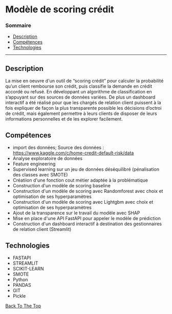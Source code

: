 # Modèle de scoring crédit

### Sommaire


- [Description](#description)
- [Compétences](#how-to-use)
- [Technologies](#references)

---

## Description

La mise en  oeuvre  d'un outil de “scoring crédit” pour calculer la probabilité qu’un client rembourse son crédit, puis classifie la demande en crédit accordé ou refusé. En développant un algorithme de classification en s’appuyant sur des sources de données variées. De plus un dashboard interactif a été  réalisé pour que les chargés de relation client puissent à la fois expliquer de façon la plus transparente possible les décisions d’octroi de crédit, mais également permettre à leurs clients de disposer de leurs informations personnelles et de les explorer facilement.

## Compétences

- import des données; Source des données : https://www.kaggle.com/c/home-credit-default-risk/data  
- Analyse exploratoire de données
- Feature engineering
- Supervised learning sur un jeu de données déséquilibré (pénalisation des classes avec SMOTE)
- Créatiion d'une fonction cout métier adaptée à la problématique  
- Construction d'un modèle de scoring baseline
- Construction d'un modèle de scoring  avec Randomforest avec choix et  optimisation de ses hyperparamètres
- Construction d'un modèle de scoring  avec Lightgbm avec choix et  optimisation de ses hyperparamètres
- Ajout de la transparence  sur le travail du modèle avec SHAP
- Mise en place d'une API FastAPI pour appeler le modèle de prédiction
- Construction d'un dashboard interactif à destination des gestionnaires de relation client (Streamlit)

## Technologies

- FASTAPI
- STREAMLIT
- SCIKIT-LEARN
- SMOTE
- Python
- PANDAS
- GIT
- Pickle

[Back To The Top](#read-me-template)
